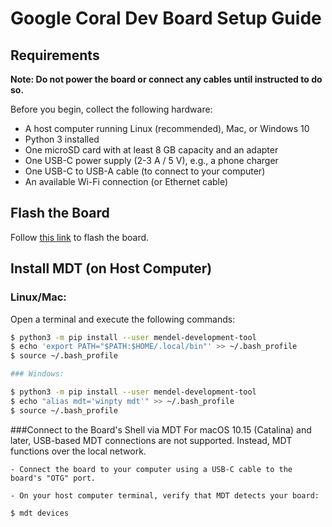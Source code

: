 # Google Coral Dev Board Setup Guide

## Requirements

**Note: Do not power the board or connect any cables until instructed to do so.**

Before you begin, collect the following hardware:

- A host computer running Linux (recommended), Mac, or Windows 10
- Python 3 installed
- One microSD card with at least 8 GB capacity and an adapter
- One USB-C power supply (2-3 A / 5 V), e.g., a phone charger
- One USB-C to USB-A cable (to connect to your computer)
- An available Wi-Fi connection (or Ethernet cable)

## Flash the Board

Follow [this link](https://coral.ai/docs/dev-board/get-started/#flash-the-board) to flash the board.

## Install MDT (on Host Computer)

### Linux/Mac:

Open a terminal and execute the following commands:

```bash
$ python3 -m pip install --user mendel-development-tool
$ echo 'export PATH="$PATH:$HOME/.local/bin"' >> ~/.bash_profile
$ source ~/.bash_profile

### Windows:

$ python3 -m pip install --user mendel-development-tool
$ echo "alias mdt='winpty mdt'" >> ~/.bash_profile
$ source ~/.bash_profile
```

###Connect to the Board's Shell via MDT
For macOS 10.15 (Catalina) and later, USB-based MDT connections are not supported. Instead, MDT functions over the local network. 

    - Connect the board to your computer using a USB-C cable to the board's "OTG" port. 

    - On your host computer terminal, verify that MDT detects your board:
    
```bash
$ mdt devices
```
